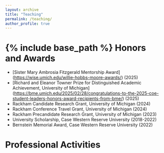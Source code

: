 ```yaml
---
layout: archive
title: "Teaching"
permalink: /teaching/
author_profile: true
---
```


{% include base_path %}
<b>Honors and Awards</b>
======
* [Sister Mary Ambrosia Fitzgerald Mentorship Award] (https://wise.umich.edu/willie-hobbs-moore-awards/) (2025) <br>
* [Richard and Eleanor Towner Prize for Distinguished Academic Achievement, University of Michigan] (https://bme.umich.edu/2025/02/28/congratulations-to-the-2025-coe-student-leaders-honors-award-recipients-from-bme/) (2025)<br>
* Rackham Candidate Research Grant, University of Michigan (2024)<br>
* Rackham Conference Travel Grant, University of Michigan (2024)<br>
* Rackham Precandidate Research Grant, University of Michigan (2023)<br>
* University Scholarship, Case Western Reserve University (2018-2022)<br>
* Bernstein Memorial Award, Case Western Reserve University (2022)<br>

<b>Professional Activities</b>
======

